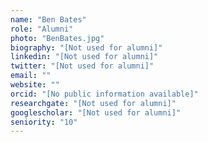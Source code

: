 ```yaml
---
name: "Ben Bates"
role: "Alumni"
photo: "BenBates.jpg"
biography: "[Not used for alumni]"
linkedin: "[Not used for alumni]"
twitter: "[Not used for alumni]"
email: ""
website: ""
orcid: "[No public information available]"
researchgate: "[Not used for alumni]"
googlescholar: "[Not used for alumni]"
seniority: "10"
---
```

